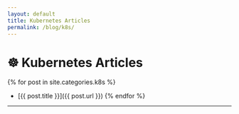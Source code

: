 ```yaml
---
layout: default
title: Kubernetes Articles
permalink: /blog/k8s/
---
```


# ☸️ Kubernetes Articles

{% for post in site.categories.k8s %}
- [{{ post.title }}]({{ post.url }})
{% endfor %}

---